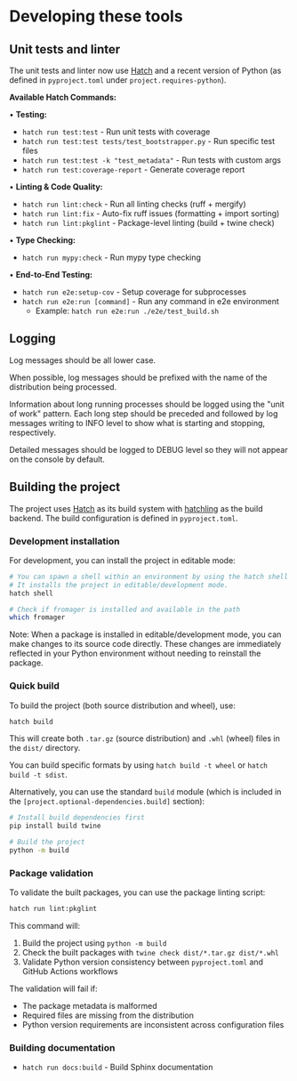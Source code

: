 # Developing these tools

## Unit tests and linter

The unit tests and linter now use [Hatch](https://hatch.pypa.io/) and a
recent version of Python (as defined in `pyproject.toml` under `project.requires-python`).

**Available Hatch Commands:**

• **Testing:**

- `hatch run test:test` - Run unit tests with coverage
- `hatch run test:test tests/test_bootstrapper.py` - Run specific test files
- `hatch run test:test -k "test_metadata"` - Run tests with custom args
- `hatch run test:coverage-report` - Generate coverage report

• **Linting & Code Quality:**

- `hatch run lint:check` - Run all linting checks (ruff + mergify)
- `hatch run lint:fix` - Auto-fix ruff issues (formatting + import sorting)
- `hatch run lint:pkglint` - Package-level linting (build + twine check)

• **Type Checking:**

- `hatch run mypy:check` - Run mypy type checking

• **End-to-End Testing:**

- `hatch run e2e:setup-cov` - Setup coverage for subprocesses
- `hatch run e2e:run [command]` - Run any command in e2e environment
  - Example: `hatch run e2e:run ./e2e/test_build.sh`

## Logging

Log messages should be all lower case.

When possible, log messages should be prefixed with the name of the distribution
being processed.

Information about long running processes should be logged using the "unit of
work" pattern. Each long step should be preceded and followed by log messages
writing to INFO level to show what is starting and stopping, respectively.

Detailed messages should be logged to DEBUG level so they will not appear on the
console by default.

## Building the project

The project uses [Hatch](https://hatch.pypa.io/) as its build system with [hatchling](https://hatch.pypa.io/latest/plugins/builder/wheel/) as the build backend. The build configuration is defined in `pyproject.toml`.

### Development installation

For development, you can install the project in editable mode:

```bash
# You can spawn a shell within an environment by using the hatch shell command.
# It installs the project in editable/development mode.
hatch shell

# Check if fromager is installed and available in the path
which fromager
```

Note: When a package is installed in editable/development mode, you can make changes to its source code directly. These changes are immediately reflected in your Python environment without needing to reinstall the package.

### Quick build

To build the project (both source distribution and wheel), use:

```bash
hatch build
```

This will create both `.tar.gz` (source distribution) and `.whl` (wheel) files in the `dist/` directory.

You can build specific formats by using `hatch build -t wheel` or `hatch build -t sdist`.

Alternatively, you can use the standard `build` module (which is included in the `[project.optional-dependencies.build]` section):

```bash
# Install build dependencies first
pip install build twine

# Build the project
python -m build
```

### Package validation

To validate the built packages, you can use the package linting script:

```bash
hatch run lint:pkglint
```

This command will:

1. Build the project using `python -m build`
2. Check the built packages with `twine check dist/*.tar.gz dist/*.whl`
3. Validate Python version consistency between `pyproject.toml` and GitHub Actions workflows

The validation will fail if:

- The package metadata is malformed
- Required files are missing from the distribution
- Python version requirements are inconsistent across configuration files

### Building documentation

- `hatch run docs:build` - Build Sphinx documentation
